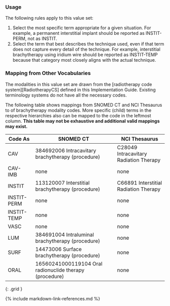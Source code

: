 ### Usage

The following rules apply to this value set:

1. Select the most specific term appropriate for a given situation. For example, a permanent interstitial implant should be reported as INSTIT-PERM, not as INSTIT.
2. Select the term that best describes the technique used, even if that term does not capture every detail of the technique. For example, interstitial brachytherapy using iridium wire should be reported as INSTIT-TEMP because that category most closely aligns with the actual technique.

### Mapping from Other Vocabularies

The modalities in this value set are drawn from the [radiotherapy code system][RadiotherapyCS] defined in this Implementation Guide. Existing terminology systems do not have all the necessary codes.

The following table shows mappings from SNOMED CT and NCI Thesaurus to of brachytherapy modality codes. More specific (child) terms in the respective hierarchies also can be mapped to the code in the leftmost column. **This table may not be exhaustive and additional valid mappings may exist.**

| **Code As** | **SNOMED CT**   | **NCI Thesaurus**   |
| ------------|-----------------|---------------------|
| CAV | 384692006 Intracavitary brachytherapy (procedure) | C28049 Intracavitary Radiation Therapy |
| CAV-IMB | none | none |
| INSTIT | 113120007 Interstitial brachytherapy (procedure) | C66891 Interstitial Radiation Therapy |
| INSTIT-PERM | none | none |
| INSTIT-TEMP | none | none |
| VASC | none | none |
| LUM | 384691004 Intraluminal brachytherapy (procedure) | none |
| SURF | 14473006 Surface brachytherapy (procedure) | none |
| ORAL | 16560241000119104 Oral radionuclide therapy (procedure) | none |
{: .grid }

{% include markdown-link-references.md %}